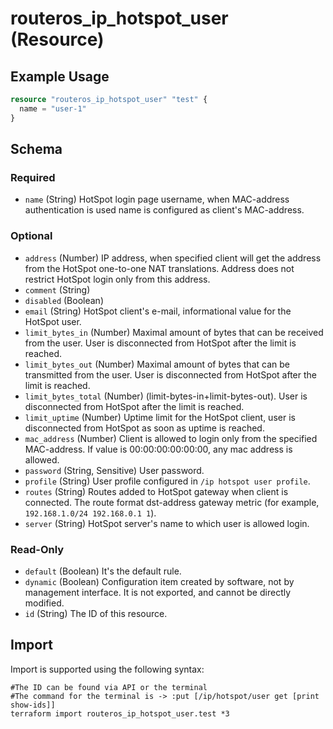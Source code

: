 # routeros_ip_hotspot_user (Resource)


## Example Usage
```terraform
resource "routeros_ip_hotspot_user" "test" {
  name = "user-1"
}
```

<!-- schema generated by tfplugindocs -->
## Schema

### Required

- `name` (String) HotSpot login page username, when MAC-address authentication is used name is configured as client's MAC-address.

### Optional

- `address` (Number) IP address, when specified client will get the address from the HotSpot one-to-one NAT translations. Address does not restrict HotSpot login only from this address.
- `comment` (String)
- `disabled` (Boolean)
- `email` (String) HotSpot client's e-mail, informational value for the HotSpot user.
- `limit_bytes_in` (Number) Maximal amount of bytes that can be received from the user. User is disconnected from HotSpot after the limit is reached.
- `limit_bytes_out` (Number) Maximal amount of bytes that can be transmitted from the user. User is disconnected from HotSpot after the limit is reached.
- `limit_bytes_total` (Number) (limit-bytes-in+limit-bytes-out). User is disconnected from HotSpot after the limit is reached.
- `limit_uptime` (Number) Uptime limit for the HotSpot client, user is disconnected from HotSpot as soon as uptime is reached.
- `mac_address` (Number) Client is allowed to login only from the specified MAC-address. If value is 00:00:00:00:00:00, any mac address is allowed.
- `password` (String, Sensitive) User password.
- `profile` (String) User profile configured in `/ip hotspot user profile`.
- `routes` (String) Routes added to HotSpot gateway when client is connected. The route format dst-address gateway metric (for example, `192.168.1.0/24 192.168.0.1 1`).
- `server` (String) HotSpot server's name to which user is allowed login.

### Read-Only

- `default` (Boolean) It's the default rule.
- `dynamic` (Boolean) Configuration item created by software, not by management interface. It is not exported, and cannot be directly modified.
- `id` (String) The ID of this resource.

## Import
Import is supported using the following syntax:
```shell
#The ID can be found via API or the terminal
#The command for the terminal is -> :put [/ip/hotspot/user get [print show-ids]]
terraform import routeros_ip_hotspot_user.test *3
```
